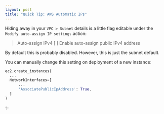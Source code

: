 ```yaml
---
layout: post
title: "Quick Tip: AWS Automatic IPs"
---
```



Hiding away in your `VPC > Subnet` details is a little flag editable under the `Modify auto-assign IP settings` action: 

> Auto-assign IPv4 [ ] Enable auto-assign public IPv4 address

By default this is probably disabled. However, this is just the subnet default. 

You can manually change this setting on deployment of a new instance: 

```python
ec2.create_instances(
  ...
  NetworkInterfaces=[
      ...
      'AssociatePublicIpAddress': True,
  ]
)
```

✨
